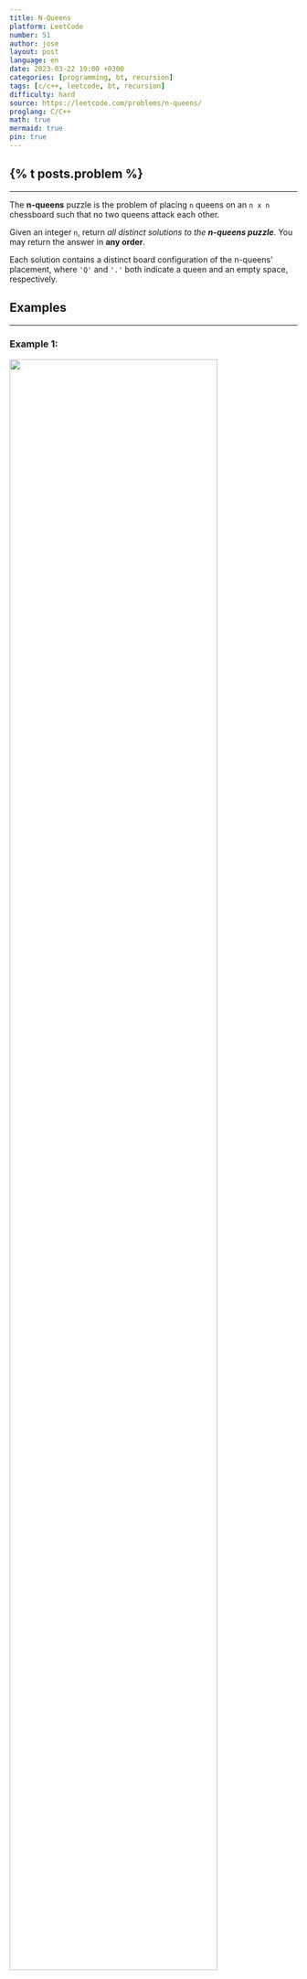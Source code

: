 ```yaml
---
title: N-Queens
platform: LeetCode
number: 51
author: jose
layout: post
language: en
date: 2023-03-22 19:00 +0300
categories: [programming, bt, recursion]
tags: [c/c++, leetcode, bt, recursion]
difficulty: hard
source: https://leetcode.com/problems/n-queens/
proglang: C/C++
math: true
mermaid: true
pin: true
---
```

## {% t posts.problem %}
---
The **n-queens** puzzle is the problem of placing `n` queens on an `n x n` chessboard such that no two queens attack each other.  

Given an integer `n`, return *all distinct solutions to the **n-queens puzzle***. You may return the answer in **any order**.  

Each solution contains a distinct board configuration of the n-queens' placement, where `'Q'` and `'.'` both indicate a queen and an empty space, respectively.  

## Examples
---
### **Example 1:**
<img src="https://assets.leetcode.com/uploads/2020/11/13/queens.jpg" width="85%" />  

>**Input:** n = 4  
>**Output:** [[".Q..","...Q","Q...","..Q."],["..Q.","Q...","...Q",".Q.."]]  
>**Explanation:** There exist two distinct solutions to the 4-queens puzzle as shown above.  

### **Example 2:**
>**Input:** n = 1  
>**Output:** [["Q"]]  

## Constraints
---
- `1 <= n <= 9`  

## Solution
---
I will use the [**backtracking**](/categories/bt/) technique, I propose two solutions, same algorithm, but different implementation.  

  1. First solution, uses a `set` to keep tracking only of the `Queens` positions. The problem with this solution is that, once a solution is found, then we need to generate the strings to represent the board.  
  2. Second solution uses directly strings to represent the whole board at all times.  

### Solution 1:
---
```c++
class Solution {
private:
  vector<vector<string>> result;

  bool isValid(int n, int r, int c, set<pair<int, int>>& tmpSol) {
    for (const auto& pair: tmpSol) {
      if (pair.first == r || pair.second == c)
        return false;
      
      if (abs(pair.first - r) == abs(pair.second - c))
        return false;
    }

    return true;
  }

  void addSolution(int n, set<pair<int, int>>& tmpSol) {
    vector<string> tmp;
    for (int r=0; r<n; r++) {
      string sol = ""s;
      for (int c=0; c<n; c++) {
        if (tmpSol.find({r,c}) == tmpSol.end())
          sol = sol + ".";
        else
          sol = sol + "Q";
      }
      tmp.push_back(sol);
    }
    result.push_back(tmp);
  }

  void solve(int n, set<pair<int, int>>& tmpSol, int r) {
    if (r == n) {
      addSolution(n, tmpSol);
      return;
    }

    for (int c=0; c<n; c++) {
      if (!isValid(n, r, c, tmpSol))
        continue;

      tmpSol.insert({r, c});
      solve(n, tmpSol, r+1);
      tmpSol.erase({r, c});
    }
  }

public:
  vector<vector<string>> solveNQueens(int n) {
    set<pair<int,int>> tmpSol;
    solve(n, tmpSol, 0);

    return result;
  }
};
```

### Solution 2:
---
```c++
class Solution {
private:
  vector<vector<string>> result;

  bool isValid(int n, vector<string>& tmpSol, int row, int col){
    for (int i=0; i<n; i++){
      if (tmpSol[i][col] == 'Q')
        return false;
    }
    
    for(int i=row-1, j=col-1; i>=0 && j>=0; i--, j--){
      if(tmpSol[i][j] == 'Q')
        return false;
    }

    for (int i=row-1, j=col+1; i>=0 && j<n; i--, j++) {
      if(tmpSol[i][j] == 'Q')
        return false;
    }
    return true;
  }

  void solve(int n, vector<string>& tmpSol, int r){
    if (r == n) {
      result.push_back(tmpSol);
      return;
    }

    for (int c=0; c<n; c++) {
      if (isValid(n, tmpSol, r, c)) {
        tmpSol[r][c] = 'Q';
        solve(n, tmpSol, r+1);
        tmpSol[r][c] = '.';
      }
    }
  }

public:
  vector<vector<string>> solveNQueens(int n) {
    vector<string> tmpSol(n , string(n, '.'));
    solve(n, tmpSol, 0);
    return result;
  }
};
```
